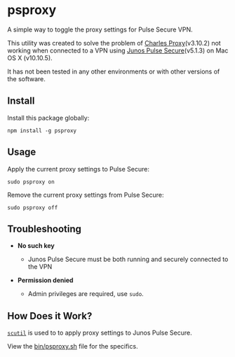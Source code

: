 # psproxy

A simple way to toggle the proxy settings for Pulse Secure VPN.

This utility was created to solve the problem of [Charles Proxy][1](v3.10.2) not 
working when connected to a VPN using [Junos Pulse Secure][2](v5.1.3) on 
Mac OS X (v10.10.5).

It has not been tested in any other environments or with other versions of the 
software. 

## Install

Install this package globally:

    npm install -g psproxy
    
## Usage

Apply the current proxy settings to Pulse Secure:

    sudo psproxy on

Remove the current proxy settings from Pulse Secure:

    sudo psproxy off

## Troubleshooting

* **No such key**
    * Junos Pulse Secure must be both running and securely connected to the VPN

* **Permission denied**
    * Admin privileges are required, use `sudo`.
    

## How Does it Work?

[`scutil`][3] is used to to apply proxy settings to Junos Pulse Secure.

View the [bin/psproxy.sh][4] file for the specifics.

[1]: http://www.charlesproxy.com/
[2]: https://www.pulsesecure.net/
[3]: https://developer.apple.com/library/mac/documentation/Darwin/Reference/ManPages/man8/scutil.8.html
[4]: https://github.com/majgis/psproxy/blob/master/bin/psproxy.sh